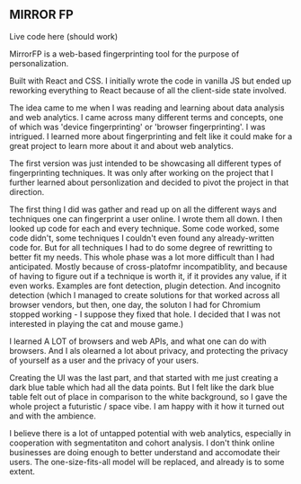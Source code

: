 ## MIRROR FP

Live code <a>here</a> (should work)

MirrorFP is a web-based fingerprinting tool for the purpose of personalization.

Built with React and CSS. I initially wrote the code in vanilla JS but ended up reworking everything to React because of all the client-side state involved.

The idea came to me when I was reading and learning about data analysis and web analytics. I came across many different terms and concepts, one of which was 'device fingerprinting' or 'browser fingerprinting'. I was intrigued. I learned more about fingerprinting and felt like it could make for a great project to learn more about it and about web analytics.

The first version was just intended to be showcasing all different types of fingerprinting techniques. It was only after working on the project that I further learned about personlization and decided to pivot the project in that direction.

The first thing I did was gather and read up on all the different ways and techniques one can fingerprint a user online. I wrote them all down.
I then looked up code for each and every technique. Some code worked, some code didn't, some techniques I couldn't even found any already-written code for. But for all techniques I had to do some degree of rewritting to better fit my needs.
This whole phase was a lot more difficult than I had anticipated. Mostly because of cross-platofmr incompatiblity, and because of having to figure out if a technique is worth it, if it provides any value, if it even works. Examples are font detection, plugin detection. And incognito detection (which I managed to create solutions for that worked across all browser vendors, but then, one day, the soluton I had for Chromium stopped working - I suppose they fixed that hole. I decided that I was not interested in playing the cat and mouse game.)

I learned A LOT of browsers and web APIs, and what one can do with browsers. And I als olearned a lot about privacy, and protecting the privacy of yourself as a user and the privacy of your users.

Creating the UI was the last part, and that started with me just creating a dark blue table which had all the data points. But I felt like the dark blue table felt out of place in comparison to the white background, so I gave the whole project a futuristic / space vibe. I am happy with it how it turned out and with the ambience.

I believe there is a lot of untapped potential with web analytics, especially in cooperation with segmentatiton and cohort analysis. I don't think online businesses are doing enough to better understand and accomodate their users. The one-size-fits-all model will be replaced, and already is to some extent.



